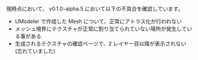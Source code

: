 現時点において、 v0.1.0-alpha.5 において以下の不具合を確認しています。

-   UModeler で作成した Mesh について、正常にアトラス化が行われない
-   メッシュ境界にテクスチャが正常に割り当てられていない場所が発生している事がある
-   生成されるテクスチャの確認ページで、2 レイヤー目以降が表示されない (忘れていました)
